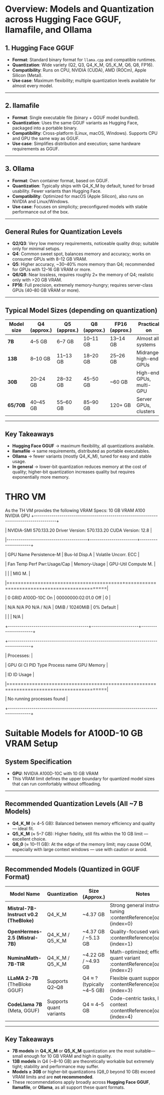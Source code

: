 # Overview: Models and Quantization across Hugging Face GGUF, llamafile, and Ollama

## 1. Hugging Face GGUF
- **Format**: Standard binary format for `llama.cpp` and compatible runtimes.  
- **Quantization**: Wide variety (Q2, Q3, Q4_K_M, Q5_K_M, Q6, Q8, FP16).  
- **Compatibility**: Runs on CPU, NVIDIA (CUDA), AMD (ROCm), Apple Silicon (Metal).  
- **Use case**: Maximum flexibility; multiple quantization levels available for almost every model.  

---

## 2. llamafile
- **Format**: Single executable file (binary + GGUF model bundled).  
- **Quantization**: Uses the same GGUF variants as Hugging Face, packaged into a portable binary.  
- **Compatibility**: Cross-platform (Linux, macOS, Windows). Supports CPU and GPU the same way as GGUF.  
- **Use case**: Simplifies distribution and execution; same hardware requirements as GGUF.  

---

## 3. Ollama
- **Format**: Own container format, based on GGUF.  
- **Quantization**: Typically ships with Q4_K_M by default, tuned for broad usability. Fewer variants than Hugging Face.  
- **Compatibility**: Optimized for macOS (Apple Silicon), also runs on NVIDIA and Linux/Windows.  
- **Use case**: Focuses on simplicity; preconfigured models with stable performance out of the box.  

---

## General Rules for Quantization Levels

- **Q2/Q3**: Very low memory requirements, noticeable quality drop; suitable only for minimal setups.  
- **Q4**: Common sweet spot, balances memory and accuracy; works on consumer GPUs with 8–12 GB VRAM.  
- **Q5**: Higher accuracy, ~30–40% more memory than Q4; recommended for GPUs with 12–16 GB VRAM or more.  
- **Q6/Q8**: Near lossless, requires roughly 2× the memory of Q4; realistic only with >20 GB VRAM.  
- **FP16**: Full precision, extremely memory-hungry; requires server-class GPUs (40–80 GB VRAM or more).  

---

## Typical Model Sizes (depending on quantization)

| Model size | Q4 (approx.) | Q5 (approx.) | Q8 (approx.) | FP16 (approx.) | Practical on              |
|------------|--------------|--------------|--------------|----------------|---------------------------|
| **7B**     | 4–5 GB       | 6–7 GB       | 10–11 GB     | 13–14 GB       | Almost all systems        |
| **13B**    | 8–10 GB      | 11–13 GB     | 18–20 GB     | 25–26 GB       | Midrange–high-end GPUs    |
| **30B**    | 20–24 GB     | 28–32 GB     | 45–50 GB     | ~60 GB         | High-end GPUs, multi-GPU  |
| **65/70B** | 40–45 GB     | 55–60 GB     | 85–90 GB     | 120+ GB        | Server GPUs, clusters     |

---

## Key Takeaways
- **Hugging Face GGUF** → maximum flexibility, all quantizations available.  
- **llamafile** → same requirements, distributed as portable executables.  
- **Ollama** → fewer variants (mostly Q4_K_M), tuned for easy and stable usage.  
- **In general** → lower-bit quantization reduces memory at the cost of quality; higher-bit quantization increases quality but requires exponentially more memory.


# THRO VM

As the TH VM provides the following VRAM Specs: 10 GB VRAM A100 NVIDIA GPU
+-----------------------------------------------------------------------------------------+

| NVIDIA-SMI 570.133.20             Driver Version: 570.133.20     CUDA Version: 12.8     |

|-----------------------------------------+------------------------+----------------------+

| GPU  Name                 Persistence-M | Bus-Id          Disp.A | Volatile Uncorr. ECC |

| Fan  Temp   Perf          Pwr:Usage/Cap |           Memory-Usage | GPU-Util  Compute M. |

|                                         |                        |               MIG M. |

|=========================================+========================+======================|

|   0  GRID A100D-10C                 On  |   00000000:02:01.0 Off |                    0 |

| N/A   N/A    P0            N/A  /  N/A  |       0MiB /  10240MiB |      0%      Default |

|                                         |                        |                  N/A |

+-----------------------------------------+------------------------+----------------------+


+-----------------------------------------------------------------------------------------+

| Processes:                                                                              |

|  GPU   GI   CI              PID   Type   Process name                        GPU Memory |

|        ID   ID                                                               Usage      |

|=========================================================================================|

|  No running processes found                                                             |

+-----------------------------------------------------------------------------------------+


# Suitable Models for A100D-10 GB VRAM Setup

## System Specification
- **GPU**: NVIDIA A100D-10C with 10 GB VRAM
- This VRAM limit defines the upper boundary for quantized model sizes that can run comfortably without offloading.

---

##  Recommended Quantization Levels (All ~7 B Models)

- **Q4_K_M** (≈ 4–5 GB): Balanced between memory efficiency and quality — ideal fit.  
- **Q5_K_M** (≈ 5–7 GB): Higher fidelity, still fits within the 10 GB limit — excellent choice.  
- **Q8_0** (≈ 10–11 GB): At the edge of the memory limit; may cause OOM, especially with large context windows — use with caution or avoid.

---

## Recommended Models (Quantized in GGUF Format)

| Model Name                                 | Quantization | Size (Approx.)  | Notes                             |
|-------------------------------------------|--------------|------------------|-----------------------------------|
| **Mistral-7B-Instruct v0.2 (TheBloke)**   | Q4_K_M       | ~4.37 GB         | Strong general instruction tuning :contentReference[oaicite:0]{index=0} |
| **OpenHermes-2.5 (Mistral-7B)**            | Q4_K_M / Q5_K_M | ~4.37 GB / ~5.13 GB | Quality-focused variants :contentReference[oaicite:1]{index=1} |
| **NuminaMath-7B-TIR**                      | Q4_K_M / Q5_K_M | ~4.22 GB / ~4.93 GB | Math-optimized; efficient quant variant :contentReference[oaicite:2]{index=2} |
| **LLaMA 2-7B** (TheBloke GGUF)             | Supports Q2–Q8 | Q4 ≈ ? (typically ~4–5 GB) | Flexible quant support :contentReference[oaicite:3]{index=3} |
| **CodeLlama 7B** (Meta, GGUF)              | Supports quant variants | Q4 ≈ 4–5 GB | Code-centric tasks, large context :contentReference[oaicite:4]{index=4} |

---

## Key Takeaways

- **7B models** in **Q4_K_M** or **Q5_K_M** quantization are the most suitable—small enough for 10 GB VRAM and high in quality.
- **13B models** in Q4 (~8–10 GB) are theoretically workable but extremely tight; stability and performance may suffer.
- **Models ≥ 30B** or higher-bit quantizations (Q8_0 beyond 10 GB) exceed VRAM limits and are **not recommended**.
- These recommendations apply broadly across **Hugging Face GGUF**, **llamafile**, or **Ollama**, as all support these quant formats.


